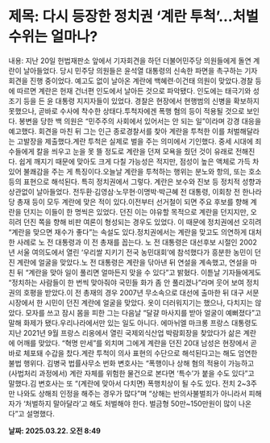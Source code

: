 # **제목: 다시 등장한 정치권 ‘계란 투척’…처벌 수위는 얼마나?**

  내용: 지난 20일 헌법재판소 앞에서 기자회견을 하던 더불어민주당 의원들에게 돌연 계란이 날아들었다. 당시 민주당 의원들은 윤석열 대통령의 신속한 파면을 촉구하는 기자회견을 진행 중이었다. 예고도 없이 날아온 계란에 백혜련·이건태 의원이 맞았다.경찰 등에 따르면 계란은 헌재 건너편 인도에서 날아든 것으로 파악됐다. 인도에는 태극기와 성조기 등을 든 윤 대통령 지지자들이 있었다. 경찰은 현장에서 현행범의 신병을 확보하지 못했으나, 곧바로 수사에 착수한 상태다.투척자에겐 폭행 혐의 등이 적용될 것으로 보인다. 봉변을 당한 백 의원은 “민주주의 사회에서 있어서는 안 되는 일”이라며 강경 대응을 예고했다. 회견을 마친 뒤 그는 인근 종로경찰서를 찾아 계란을 투척한 이를 처벌해달라는 고발장을 제출했다.계란 투척은 실제로 벌을 주는 의미에서 기인했다. 중세 시대에 죄수들에게 칼을 씌우고 눈을 못 뜰 정도로 계란을 던져 모욕을 줬던 것이 유래로 전해진다. 쉽게 깨지기 때문에 맞아도 크게 다칠 가능성은 적지만, 점성이 높은 액체로 가득 차 있어 불쾌감을 주는 게 특징이다.오늘날 계란을 투척하는 행위는 분노와 항의, 또는 호소 등의 표현으로 해석된다. 특히 정치권에서 그렇다. 계란은 보수와 진보 등 정치적 성향과 상관없이 날아들었다. 전두환·김영삼·노무현·이명박·박근혜 전 대통령, 이회창 전 한나라당 총재 등이 모두 계란에 맞은 적이 있다.이전부터 선거철이 되면 주요 후보를 향해 계란을 던지는 이들이 한 명씩은 있었다. 던진 이는 야유할 목적으로 계란을 던지지만, 오히려 던진 쪽을 향해 비판 여론이 형성되는 경우도 있었다. 이 때문에 정치권에선 오히려 “계란을 맞으면 재수가 좋다”는 속설도 있다.정치권에서는 계란을 맞고도 의연하게 대처한 사례로 노 전 대통령과 이 전 총재를 꼽는다. 노 전 대통령은 대선후보 시절인 2002년 서울 여의도에서 열린 ‘우리쌀 지키기 전국 농민대회’에 참석했다가 흥분한 농민이 던진 계란에 얼굴을 맞았다.노 전 대통령은 계란을 닦아낸 뒤 연설을 계속했고, 연설을 마친 뒤 “계란을 맞아 일이 풀리면 얼마든지 맞을 수 있다”고 밝혔다. 이튿날 기자들에게도 “정치하는 사람들이 한 번씩 맞아줘야 국민들 화가 좀 안 풀리겠나”라며 웃어 보여 정치권의 호평을 받았다.이 전 총재의 경우 2007년 무소속으로 대선에 출마한 뒤 대구 서문시장에서 한 시민이 던진 계란에 얼굴을 맞았다. 옷이 더러워지기는 했으나, 다치지는 않았다. 모자를 쓰고 잠시 몸을 피한 그는 다음날 “달걀 마사지를 받아 얼굴이 예뻐졌다”고 말해 화제가 됐다.우리나라에서만 있는 일도 아니다. 에마뉘엘 마크롱 프랑스 대통령도 지난 2021년 9월 프랑스 리옹에서 열린 국제외식산업 박람회장을 찾았다가 삶은 계란에 어깨를 맞았다. “혁명 만세”를 외치며 그에게 계란을 던진 20대 남성은 현장에서 곧바로 체포돼 수갑을 찼다.계란 투척이 의사 표현의 수단으로 해석된다고는 해도 엄연한 불법 행위다. 김병국 법률사무소 번화 변호사는 “폭행이나 상해 혐의 적용이 가능하고 (사법처리 과정에서) 계란 자체를 위험한 물건으로 본다면 ‘특수’가 붙을 수도 있다”고 말했다.김 변호사는 또 “(계란에 맞아서 다치면) 폭행치상이 될 수도 있다. 전치 2~3주만 나와도 상해죄 인정을 해주는 경우가 많다”며 “상해는 반의사불벌죄가 아니라서 피해자가 ‘처벌하지 말아달라’고 해도 처벌해야 한다. 벌금형 50만~150만원이 많이 나온다”고 설명했다.

  **날짜: 2025.03.22. 오전 8:49**